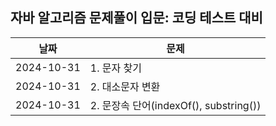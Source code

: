 ## 자바 알고리즘 문제풀이 입문: 코딩 테스트 대비

| 날짜         | 문제                                |
|------------|-----------------------------------|
| 2024-10-31 | 1. 문자 찾기                          |
| 2024-10-31 | 2. 대소문자 변환                        |
| 2024-10-31 | 2. 문장속 단어(indexOf(), substring()) |
